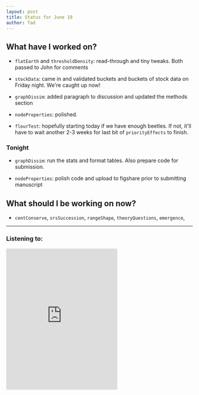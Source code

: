 ```yaml
---
layout: post 
title: Status for June 19 
author: Tad
---
```

 
## What have I worked on?
 
* `flatEarth` and `thresholdDensity`: read-through and tiny tweaks. Both passed to John for comments 
  

* `stockData`: came in and validated buckets and buckets of stock data on Friday night. We're caught up now!


* `graphDissim`: added paragraph to discussion and updated the methods section


* `nodeProperties`: polished. 


* `flourTest`: hopefully starting today if we have enough beetles. If not, it'll have to wait another 2-3 weeks for last bit of `priorityEffects` to finish. 






### Tonight


* `graphDissim`: run the stats and format tables. Also prepare code for submission. 


* `nodeProperties`: polish code and upload to figshare prior to submitting manuscript





## What should I be working on now? 


* `centConserve`, `srsSuccession`, `rangeShape`, `theoryQuestions`, `emergence`,





 
 
--- 
 
### Listening to: 
<iframe src='https://embed.spotify.com/?uri=spotify%3Atrack%3A7ofZgS5xDW0XodfjaXWvZG' width='300' height='380' frameborder='0' allowtransparency='true'></iframe> 

<i class='fa fa-code' style='color:pink'></i> 
